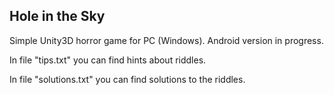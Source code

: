 ## Hole in the Sky

Simple Unity3D horror game for PC (Windows). Android version in progress.

In file "tips.txt" you can find hints about riddles.

In file "solutions.txt" you can find solutions to the riddles.
